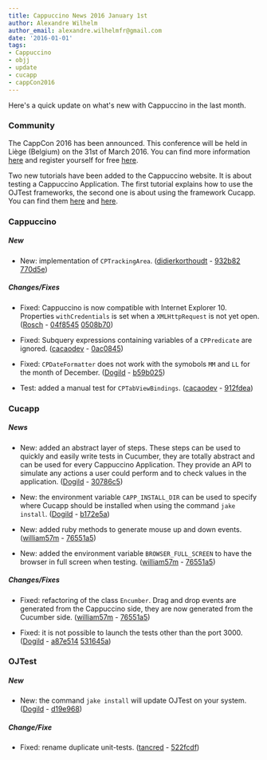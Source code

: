 ```yaml
---
title: Cappuccino News 2016 January 1st
author: Alexandre Wilhelm
author_email: alexandre.wilhelmfr@gmail.com
date: '2016-01-01'
tags:
- Cappuccino
- objj
- update
- cucapp
- cappCon2016
---
```


Here's a quick update on what's new with Cappuccino in the last month.

### Community

The CappCon 2016 has been announced. This conference will be held in Liège (Belgium) on the 31st of March 2016. You can find more information [here](http://www.cappuccino-project.org/events/cappCon2016/) and register yourself for free [here](http://www.meetup.com/World-Cappuccino-Meetup/events/226898401/).

Two new tutorials have been added to the Cappuccino website. It is about testing a Cappuccino Application. The first tutorial explains how to use the OJTest frameworks, the second one is about using the framework Cucapp. You can find them [here](http://www.cappuccino-project.org/learn/ojtest.html) and [here](http://www.cappuccino-project.org/learn/cucapp.html).

### Cappuccino

##### New

- New: implementation of `CPTrackingArea`. ([didierkorthoudt](https://github.com/didierkorthoudt) - [932b82](https://github.com/cappuccino/cappuccino/commit/932b82818be0f823b6c099f1a0be33288355b61) [770d5e](https://github.com/cappuccino/cappuccino/commit/770d5eb257f00b42908481faccde03e3aab28cdd))

##### Changes/Fixes

- Fixed: Cappuccino is now compatible with Internet Explorer 10. Properties `withCredentials` is set when a `XMLHttpRequest` is not yet open. ([Rosch](https://github.com/Rosch) - [04f8545](https://github.com/cappuccino/cappuccino/commit/04f8545397167019e5df397a2f9bf08003f127b6) [0508b70](https://github.com/cappuccino/cappuccino/commit/0508b70658a93d666a001885f7a1fbd54fe1360a))

- Fixed: Subquery expressions containing variables of a `CPPredicate` are ignored. ([cacaodev](https://github.com/cacaodev) - [0ac0845](https://github.com/cappuccino/cappuccino/commit/0ac08456bc14b17c0c82596c15cc7aa6f38031bb))

- Fixed: `CPDateFormatter` does not work with the symobols `MM` and `LL` for the month of December. ([Dogild](https://github.com/Dogild) - [b59b025](https://github.com/cappuccino/cappuccino/commit/b59b0259ca5d75fcb0e04dbc84209f77a01e0767))

- Test: added a manual test for `CPTabViewBindings`. ([cacaodev](https://github.com/cacaodev) - [912fdea](https://github.com/cappuccino/cappuccino/commit/912fdeaf0969fe9d27fd1b9274f54976bbaffb92))

### Cucapp

##### News

- New: added an abstract layer of steps. These steps can be used to quickly and easily write tests in Cucumber, they are totally abstract and can be used for every Cappuccino Application. They provide an API to simulate any actions a user could perform and to check values in the application. ([Dogild](https://github.com/Dogild) - [30786c5](https://github.com/cappuccino/cucapp/commit/30786c56a0af0d81faa8fae9ee575f2fcf9ac0d2))

- New: the environment variable `CAPP_INSTALL_DIR` can be used to specify where Cucapp should be installed when using the command `jake install`. ([Dogild](https://github.com/Dogild) - [b172e5a](https://github.com/cappuccino/cucapp/commit/b172e5acaaf14b0b6675b9cac7744568f6a4e6e2))

- New: added ruby methods to generate mouse up and down events. ([william57m](https://github.com/william57m) - [76551a5](https://github.com/cappuccino/cucapp/commit/76551a54b5b23404a0d5dbc8b4d75f08d5cfee6d))

- New: added the environment variable `BROWSER_FULL_SCREEN` to have the browser in full screen when testing. ([william57m](https://github.com/william57m) - [76551a5](https://github.com/cappuccino/cucapp/commit/76551a54b5b23404a0d5dbc8b4d75f08d5cfee6d))

##### Changes/Fixes

- Fixed: refactoring of the class `Encumber`. Drag and drop events are generated from the Cappuccino side, they are now generated from the Cucumber side.  ([william57m](https://github.com/william57m) - [76551a5](https://github.com/cappuccino/cucapp/commit/76551a54b5b23404a0d5dbc8b4d75f08d5cfee6d))

- Fixed: it is not possible to launch the tests other than the port 3000. ([Dogild](https://github.com/Dogild) - [a87e514](https://github.com/cappuccino/cucapp/commit/a87e514f93c43009e39008550d18735cf05bc7c0) [531645a](https://github.com/cappuccino/cucapp/commit/531645a6f12aef03ced015d01dbe3260c31ce833))

### OJTest

##### New

- New: the command `jake install` will update OJTest on your system. ([Dogild](https://github.com/Dogild) - [d19e968](https://github.com/cappuccino/OJTest/commit/d19e968be94ec2328bf7536797de8c5f5e89451a))

##### Change/Fixe

- Fixed: rename duplicate unit-tests. ([tancred](https://github.com/tancred) - [522fcdf](https://github.com/cappuccino/OJTest/commit/522fcdfb51f1bed9dea65d4f340bdea92f7ae7c0))